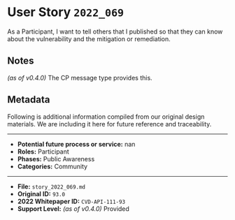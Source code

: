 
# User Story `2022_069` #

As a Participant, I want to tell others that I published so that they can know about the vulnerability and the mitigation or remediation.

## Notes ##

*(as of v0.4.0)*
The CP message type provides this.


## Metadata ##

Following is additional information compiled from our original design materials.
We are including it here for future reference and traceability.

---

- **Potential future process or service:** nan
- **Roles:** Participant
- **Phases:** Public Awareness
- **Categories:** Community

---

- **File:** `story_2022_069.md`
- **Original ID:** `93.0`
- **2022 Whitepaper ID:** `CVD-API-111-93`
- **Support Level:** *(as of v0.4.0)* Provided
